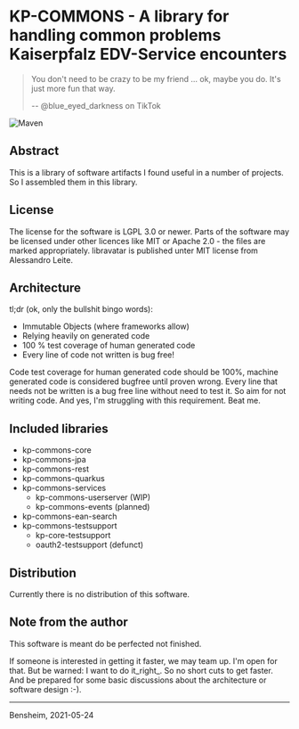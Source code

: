 # KP-COMMONS - A library for handling common problems Kaiserpfalz EDV-Service encounters

> You don't need to be crazy to be my friend ... ok, maybe you do. It's just more fun that way.
>
> -- @blue_eyed_darkness on TikTok

![Maven](https://github.com/KaiserpfalzEDV/kp-commons/workflows/CI/badge.svg)

## Abstract
This is a library of software artifacts I found useful in a number of projects. 
So I assembled them in this library.


## License
The license for the software is LGPL 3.0 or newer. 
Parts of the software may be licensed under other licences like MIT or Apache 2.0 - the files are marked appropriately. 
libravatar is published unter MIT license from Alessandro Leite.

## Architecture

tl;dr (ok, only the bullshit bingo words):
- Immutable Objects (where frameworks allow)
- Relying heavily on generated code
- 100 % test coverage of human generated code
- Every line of code not written is bug free!

Code test coverage for human generated code should be 100%, machine generated code is considered bugfree until proven wrong. 
Every line that needs not be written is a bug free line without need to test it. 
So aim for not writing code.
And yes, I'm struggling with this requirement.
Beat me.


## Included libraries

* kp-commons-core
* kp-commons-jpa
* kp-commons-rest
* kp-commons-quarkus
* kp-commons-services
  * kp-commons-userserver (WIP)
  * kp-commons-events (planned)
* kp-commons-ean-search
* kp-commons-testsupport
  * kp-core-testsupport
  * oauth2-testsupport (defunct)


## Distribution
Currently there is no distribution of this software.


## Note from the author
This software is meant do be perfected not finished.

If someone is interested in getting it faster, we may team up. 
I'm open for that. 
But be warned: I want to do it_right_.
So no short cuts to get faster. 
And be prepared for some basic discussions about the architecture or software design :-).

---
Bensheim, 2021-05-24
